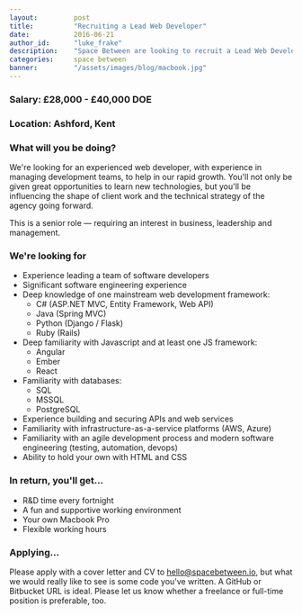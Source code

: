 ```yaml
---
layout:         post
title:          "Recruiting a Lead Web Developer"
date:           2016-06-21
author_id:      "luke_frake"
description:    "Space Between are looking to recruit a Lead Web Developer"
categories:     space between
banner:         "/assets/images/blog/macbook.jpg"
---
```


### Salary: £28,000 - £40,000 DOE

### Location: Ashford, Kent

### What will you be doing?

We're looking for an experienced web developer, with experience in managing development teams, to help in our rapid growth. You'll not only be given great opportunities to learn new technologies, but you'll be influencing the shape of client work and the technical strategy of the agency going forward.

This is a senior role — requiring an interest in business, leadership and management.

### We're looking for
* Experience leading a team of software developers
* Significant software engineering experience
* Deep knowledge of one mainstream web development framework:
	- C# (ASP.NET MVC, Entity Framework, Web API)
	- Java (Spring MVC)
	- Python (Django / Flask)
	- Ruby (Rails)
* Deep familiarity with Javascript and at least one JS framework:
	- Angular
	- Ember
	- React
* Familiarity with databases:
	- SQL
	- MSSQL
	- PostgreSQL
* Experience building and securing APIs and web services
* Familiarity with infrastructure-as-a-service platforms (AWS, Azure)
* Familiarity with an agile development process and modern software engineering (testing, automation, devops)
* Ability to hold your own with HTML and CSS

### In return, you'll get...
* R&D time every fortnight
* A fun and supportive working environment
* Your own Macbook Pro
* Flexible working hours

### Applying...
Please apply with a cover letter and CV to <a href="mailto:hello@spacebetween.io">hello@spacebetween.io</a>, but what we would really like to see is some code you've written. A GitHub or Bitbucket URL is ideal. Please let us know whether a freelance or full-time position is preferable, too.